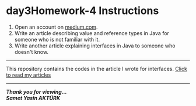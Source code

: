 # day3Homework-4 Instructions

1. Open an account on [medium.com](https://www.medium.com/).
2. Write an article describing value and reference types in Java for someone who is not familiar with it.
3. Write another article explaining interfaces in Java to someone who doesn't know.
---

This repository contains the codes in the article I wrote for interfaces.
[Click to read my articles](https://medium.com/@akturk.sametyasin)

---
<b><em>Thank you for viewing... <br>
Samet Yasin AKTÜRK </em></b>
